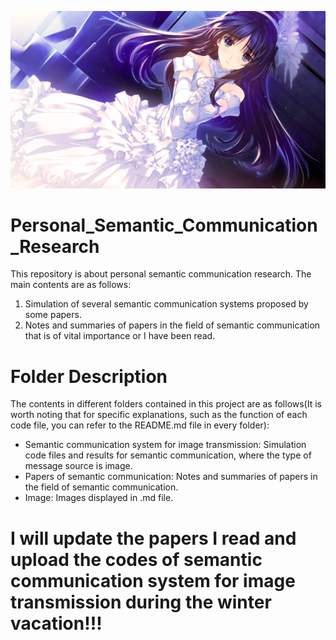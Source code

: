 ![Kazusa](Image/kazusa.bmp)
# Personal_Semantic_Communication_Research
This repository is about personal semantic communication research.
The main contents are as follows:
1. Simulation of several semantic communication systems proposed by some papers.
2. Notes and summaries of papers in the field of semantic communication that is of vital importance or I have been read.

# Folder Description
The contents in different folders contained in this project are as follows(It is worth noting that for specific explanations, such as the function of each code file, you can refer to the README.md file in every folder):
* Semantic communication system for image transmission: Simulation code files and results for semantic communication, where the type of message source is image.
* Papers of semantic communication: Notes and summaries of papers in the field of semantic communication.
* Image: Images displayed in .md file.


# I will update the papers I read and upload the codes of semantic communication system for image transmission during the winter vacation!!!

